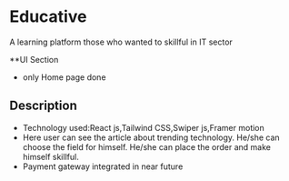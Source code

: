 # Educative
A learning platform those who wanted to skillful in IT sector

**UI Section
- only Home page done

## Description
- Technology used:React js,Tailwind CSS,Swiper js,Framer motion
- Here user can see the article about trending technology. He/she can choose the field for himself. He/she can place the order and make himself skillful.
- Payment gateway integrated in near future


